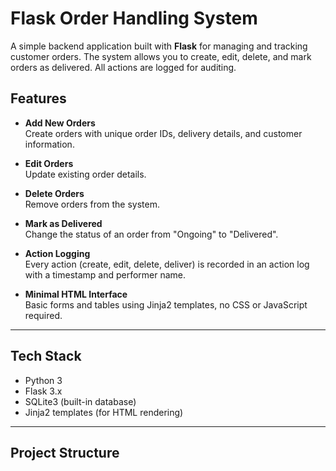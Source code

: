 # Flask Order Handling System

A simple backend application built with **Flask** for managing and tracking customer orders. The system allows you to create, edit, delete, and mark orders as delivered. All actions are logged for auditing.

## Features

- **Add New Orders**  
  Create orders with unique order IDs, delivery details, and customer information.

- **Edit Orders**  
  Update existing order details.

- **Delete Orders**  
  Remove orders from the system.

- **Mark as Delivered**  
  Change the status of an order from "Ongoing" to "Delivered".

- **Action Logging**  
  Every action (create, edit, delete, deliver) is recorded in an action log with a timestamp and performer name.

- **Minimal HTML Interface**  
  Basic forms and tables using Jinja2 templates, no CSS or JavaScript required.

---

## Tech Stack

- Python 3
- Flask 3.x
- SQLite3 (built-in database)
- Jinja2 templates (for HTML rendering)

---

## Project Structure

